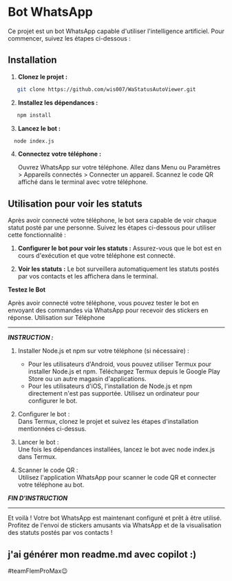 # Bot WhatsApp 

Ce projet est un bot WhatsApp capable d'utiliser l'intelligence artificiel. Pour commencer, suivez les étapes ci-dessous :

## Installation

1. **Clonez le projet :**
```bash
   git clone https://github.com/wis007/WaStatusAutoViewer.git
 ```

2. **Installez les dépendances :**
```bash
   npm install
```
3. **Lancez le bot :**
 ```bash
   node index.js
```
4. **Connectez votre téléphone :**

    Ouvrez WhatsApp sur votre téléphone.
    Allez dans Menu ou Paramètres > Appareils connectés > Connecter un appareil.
    Scannez le code QR affiché dans le terminal avec votre téléphone.

## Utilisation pour voir les statuts

Après avoir connecté votre téléphone, le bot sera capable de voir chaque statut posté par une personne. Suivez les étapes ci-dessous pour utiliser cette fonctionnalité :

1. **Configurer le bot pour voir les statuts :**
   Assurez-vous que le bot est en cours d'exécution et que votre téléphone est connecté.

2. **Voir les statuts :**
   Le bot surveillera automatiquement les statuts postés par vos contacts et les affichera dans le terminal.

**Testez le Bot**

Après avoir connecté votre téléphone, vous pouvez tester le bot en envoyant des commandes via WhatsApp pour recevoir des stickers en réponse.
Utilisation sur Téléphone

---
***INSTRUCTION :***

   1. Installer Node.js et npm sur votre téléphone (si nécessaire) :
         - Pour les utilisateurs d'Android, vous pouvez utiliser Termux pour installer Node.js et npm. Téléchargez Termux depuis le Google Play Store ou un autre magasin d'applications.
         - Pour les utilisateurs d'iOS, l'installation de Node.js et npm directement n'est pas supportée. Utilisez un ordinateur pour configurer le bot.

   2. Configurer le bot :\
      Dans Termux, clonez le projet et suivez les étapes d'installation mentionnées ci-dessus.

   3. Lancer le bot :\
        Une fois les dépendances installées, lancez le bot avec node index.js dans Termux.

   4. Scanner le code QR :\
        Utilisez l'application WhatsApp pour scanner le code QR et connecter votre téléphone au bot.

***FIN D'INSTRUCTION***
***

Et voilà ! Votre bot WhatsApp est maintenant configuré et prêt à être utilisé. Profitez de l'envoi de stickers amusants via WhatsApp et de la visualisation des statuts postés par vos contacts !

## j'ai générer mon readme.md avec copilot :)
#teamFlemProMax😉
